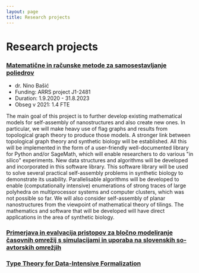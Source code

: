 ```yaml
---
layout: page
title: Research projects
---
```


# Research projects

### [Matematične in računske metode za samosestavljanje poliedrov](https://cris.cobiss.net/ecris/si/sl/project/18244)

* dr. Nino Bašić
* Funding: ARRS project J1-2481
* Duration: 1.9.2020 - 31.8.2023
* Obseg v 2021: 1.4 FTE

The main goal of this project is to further develop existing mathematical models for self-assembly of nanostructures and also create new ones. In particular, we will make heavy use of flag graphs and results from topological graph theory to produce those models. A stronger link between topological graph theory and synthetic biology will be established. All this will be implemented in the form of a user-friendly well-documented library for Python and/or SageMath, which will enable researchers to do various "in silico" experiments. New data structures and algorithms will be developed and incorporated in this software library. This software library will be used to solve several practical self-assembly problems in synthetic biology to demonstrate its usability. Parallelisable algorithms will be developed to enable (computationally intensive) enumerations of strong traces of large polyhedra on multiprocessor systems and computer clusters, which was not possible so far. We will also consider self-assembly of planar nanostructures from the viewpoint of mathematical theory of tilings. The mathematics and software that will be developed will have direct applications in the area of synthetic biology.

### [Primerjava in evalvacija pristopov za bločno modeliranje časovnih omrežij s simulacijami in uporaba na slovenskih so-avtorskih omrežjih](https://cris.cobiss.net/ecris/si/sl/project/18320)

### [Type Theory for Data-Intensive Formalization](https://tydiform.fmf.uni-lj.si/)

